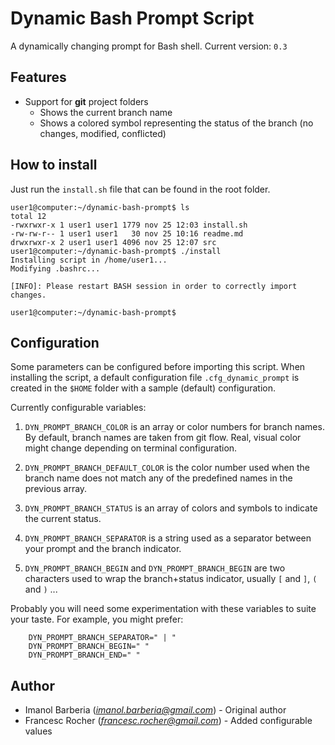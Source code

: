 # Dynamic Bash Prompt Script
A dynamically changing prompt for Bash shell.
Current version: `0.3`

## Features
* Support for **git** project folders
  * Shows the current branch name
  * Shows a colored symbol representing the status of the branch (no changes, modified, conflicted)

## How to install
Just run the `install.sh` file that can be found in the root folder.
```
user1@computer:~/dynamic-bash-prompt$ ls
total 12
-rwxrwxr-x 1 user1 user1 1779 nov 25 12:03 install.sh
-rw-rw-r-- 1 user1 user1   30 nov 25 10:16 readme.md
drwxrwxr-x 2 user1 user1 4096 nov 25 12:07 src
user1@computer:~/dynamic-bash-prompt$ ./install
Installing script in /home/user1...
Modifying .bashrc...

[INFO]: Please restart BASH session in order to correctly import changes.

user1@computer:~/dynamic-bash-prompt$
```

## Configuration
Some parameters can be configured before importing this script. When installing
the script, a default configuration file `.cfg_dynamic_prompt` is created
in the `$HOME` folder with a sample (default) configuration.

Currently configurable variables:

  1. `DYN_PROMPT_BRANCH_COLOR` is an array or color numbers for branch names. By
     default, branch names are taken from git flow. Real, visual color might
     change depending on terminal configuration.

  2. `DYN_PROMPT_BRANCH_DEFAULT_COLOR` is the color number used when the branch
     name does not match any of the predefined names in the previous array.

  3. `DYN_PROMPT_BRANCH_STATUS` is an array of colors and symbols to indicate
     the current status.

  4. `DYN_PROMPT_BRANCH_SEPARATOR` is a string used as a separator between your
     prompt and the branch indicator.

  5. `DYN_PROMPT_BRANCH_BEGIN` and `DYN_PROMPT_BRANCH_BEGIN` are two characters
     used to wrap the branch+status indicator, usually `[` and `]`, `(` and `)`
     ...

Probably you will need some experimentation with these variables to suite your
taste. For example, you might prefer:

~~~{.bash}
    DYN_PROMPT_BRANCH_SEPARATOR=" | "
    DYN_PROMPT_BRANCH_BEGIN=" "
    DYN_PROMPT_BRANCH_END=" "
~~~


## Author

  * Imanol Barberia (*imanol.barberia@gmail.com*) -  Original author
  * Francesc Rocher (*francesc.rocher@gmail.com*) -  Added configurable values
